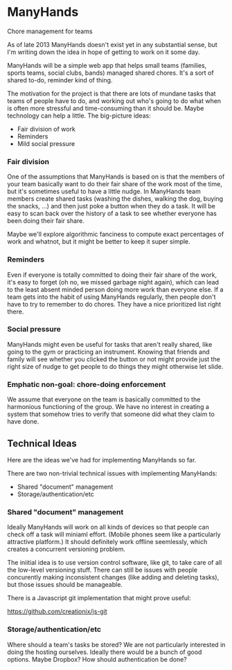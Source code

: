 ManyHands
=========

Chore management for teams

As of late 2013 ManyHands doesn't exist yet in any substantial sense,
but I'm writing down the idea in hope of getting to work on it some day.

ManyHands will be a simple web app that helps small teams (families,
sports teams, social clubs, bands) managed shared chores.  It's a sort
of shared to-do, reminder kind of thing.

The motivation for the project is that there are lots of mundane tasks
that teams of people have to do, and working out who's going to do what
when is often more stressful and time-consuming than it should be.
Maybe technology can help a little.  The big-picture ideas:

* Fair division of work
* Reminders
* Mild social pressure

### Fair division

One of the assumptions that ManyHands is based on is that the members of
your team basically want to do their fair share of the work most of the
time, but it's sometimes useful to have a little nudge.  In ManyHands
team members create shared tasks (washing the dishes, walking the dog,
buying the snacks, ...) and then just poke a button when they do a task.
It will be easy to scan back over the history of a task to see whether
everyone has been doing their fair share.

Maybe we'll explore algorithmic fanciness to compute exact percentages
of work and whatnot, but it might be better to keep it super simple.

### Reminders

Even if everyone is totally committed to doing their fair share of the
work, it's easy to forget (oh no, we missed garbage night again), which
can lead to the least absent minded person doing more work than everyone
else.  If a team gets into the habit of using ManyHands regularly, then
people don't have to try to remember to do chores.  They have a nice
prioritized list right there.

### Social pressure

ManyHands might even be useful for tasks that aren't really shared, like
going to the gym or practicing an instrument.  Knowing that friends and
family will see whether you clicked the button or not might provide just
the right size of nudge to get people to do things they might otherwise
let slide.

### Emphatic non-goal: chore-doing enforcement

We assume that everyone on the team is basically committed to the
harmonious functioning of the group.  We have no interest in creating a
system that somehow tries to verify that someone did what they claim to
have done.

## Technical Ideas

Here are the ideas we've had for implementing ManyHands so far.

There are two non-trivial technical issues with implementing ManyHands:

* Shared "document" management
* Storage/authentication/etc

### Shared "document" management

Ideally ManyHands will work on all kinds of devices so that people can
check off a task will miniaml effort.  (Mobile phones seem like a
particularly attractive platform.)  It should definitely work offline
seemlessly, which creates a concurrent versioning problem.

The iniitial idea is to use version control software, like git, to take
care of all the low-level versioning stuff.  There can still be issues
with people concurently making inconsistent changes (like adding and
deleting tasks), but those issues should be manageable.

There is a Javascript git implementation that might prove useful:

https://github.com/creationix/js-git

### Storage/authentication/etc

Where should a team's tasks be stored?  We are not particularly
interested in doing the hosting ourselves.  Ideally there would be a
bunch of good options.  Maybe Dropbox?  How should authentication be
done?
